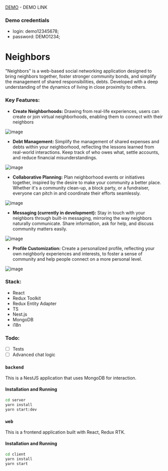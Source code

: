 [DEMO](https://neighbors-15ma.onrender.com) - DEMO LINK

### Demo credentials

 - login: demo12345678;
 - password: DEMO1234;

# Neighbors
"Neighbors" is a web-based social networking application designed to bring neighbors together, foster stronger community bonds, and simplify the management of shared responsibilities, debts. Developed with a deep understanding of the dynamics of living in close proximity to others.

### Key Features:

- **Create Neighborhoods:** Drawing from real-life experiences, users can create or join virtual neighborhoods, enabling them to connect with their neighbors

![image](https://github.com/Vayts/neighbors-rtk/assets/54949928/24d60bcd-958f-4410-80f1-0b702d6ff90d)

- **Debt Management:** Simplify the management of shared expenses and debts within your neighborhood, reflecting the lessons learned from real-world interactions. Keep track of who owes what, settle accounts, and reduce financial misunderstandings.

![image](https://github.com/Vayts/neighbors-rtk/assets/54949928/5137a190-073f-48c9-bf01-cfd1b95bb1c3)

- **Collaborative Planning:** Plan neighborhood events or initiatives together, inspired by the desire to make your community a better place. Whether it's a community clean-up, a block party, or a fundraiser, everyone can pitch in and coordinate their efforts seamlessly.

![image](https://github.com/Vayts/neighbors-rtk/assets/54949928/cd079549-8ba0-421e-b385-08608a84027a)

- **Messaging (currently in development):** Stay in touch with your neighbors through built-in messaging, mirroring the way neighbors naturally communicate. Share information, ask for help, and discuss community matters easily.

 ![image](https://github.com/Vayts/neighbors-rtk/assets/54949928/68647717-18ef-4a81-aa1d-cc1a5b64a56c)

- **Profile Customization:** Create a personalized profile, reflecting your own neighborly experiences and interests, to foster a sense of community and help people connect on a more personal level.

![image](https://github.com/Vayts/neighbors-rtk/assets/54949928/44051121-d201-463f-ab1f-73c30ec85b27)

### Stack:

- React
- Redux Toolkit
- Redux Entity Adapter
- TS
- Nest.js
- MongoDB
- i18n

### Todo:

- [ ] Tests
- [ ] Advanced chat logic

### `backend`

This is a NestJS application that uses MongoDB for interaction.

#### Installation and Running

```bash
cd server
yarn install
yarn start:dev
```

### `web`
This is a frontend application built with React, Redux RTK.

#### Installation and Running
```bash
cd client
yarn install
yarn start
```
